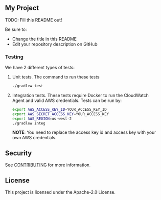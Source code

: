 ## My Project

TODO: Fill this README out!

Be sure to:

* Change the title in this README
* Edit your repository description on GitHub

### Testing

We have 2 different types of tests:

1. Unit tests. The command to run these tests

	```sh
	./gradlew test
	```

1. Integration tests. These tests require Docker to run the CloudWatch Agent and valid AWS credentials. Tests can be run by:

	```sh
	export AWS_ACCESS_KEY_ID=YOUR_ACCESS_KEY_ID
	export AWS_SECRET_ACCESS_KEY=YOUR_ACCESS_KEY
	export AWS_REGION=us-west-2
	./gradlew integ
	```

	**NOTE**: You need to replace the access key id and access key with your own AWS credentials.

## Security

See [CONTRIBUTING](CONTRIBUTING.md#security-issue-notifications) for more information.

## License

This project is licensed under the Apache-2.0 License.
